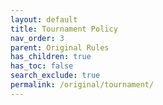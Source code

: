 ```yaml
---
layout: default
title: Tournament Policy
nav_order: 3
parent: Original Rules
has_children: true
has_toc: false
search_exclude: true
permalink: /original/tournament/
---
```

